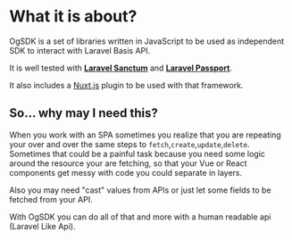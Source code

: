 # What it is about?
OgSDK is a set of libraries written in JavaScript to be used as independent SDK to interact with Laravel Basis API.

It is well tested with [**Laravel Sanctum**](https://laravel.com/docs/8.x/sanctum) and [**Laravel Passport**](https://laravel.com/docs/8.x/passport).

It also includes a [Nuxt.js](https://nuxtjs.org/) plugin to be used with that framework.

## So... why may I need this?
When you work with an SPA sometimes you realize that you are repeating your over and over the same steps to `fetch`,`create`,`update`,`delete`. Sometimes that could be a painful task because you need some logic around the resource your are fetching, so that your Vue or React components get messy with code you could separate in layers.

Also you may need "cast" values from APIs or just let some fields to be fetched from your API.

With OgSDK you can do all of that and more with a human readable api (Laravel Like Api).
